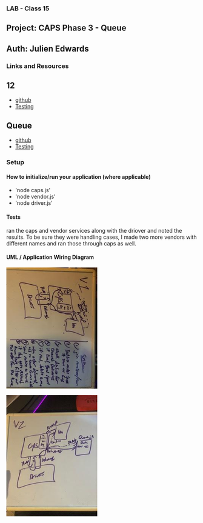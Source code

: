 ### LAB - Class 15

## Project: CAPS Phase 3 - Queue
## Auth: Julien Edwards

### Links and Resources


## 12

- [github](https://github.com/TrunkOfUkuleles/CAPS)
- [Testing](https://github.com/TrunkOfUkuleles/CAPS/actions) 


## Queue
- [github](https://github.com/TrunkOfUkuleles/CAPS-Queue)
- [Testing](https://github.com/TrunkOfUkuleles/CAPS-Queue/actions) 
### Setup

#### How to initialize/run your application (where applicable)

- 'node caps.js'
- 'node vendor.js'
- 'node driver.js'

#### Tests

ran the caps and vendor services along with the driover and noted the results. To be sure they were handling cases, I made two more vendors with different names and ran those through caps as well. 
#### UML / Application Wiring Diagram


![working locally](./assets/v1UML.jpg)

![plan for queue socket server](./assets/v2UML.jpg)